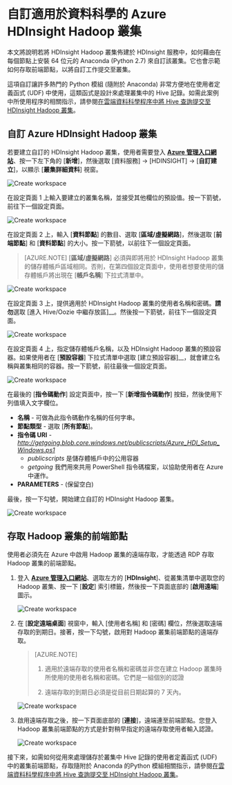 <properties 
	pageTitle="自訂適用於資料科學的 Azure HDInsight Hadoop 叢集 | Azure" 
	description="自訂適用於資料科學的 Azure HDInsight Hadoop 叢集" metaKeywords="" 
	services="machine-learning" 
	solutions="" 
	documentationCenter="" 
	authors="hangzh-msft" 
	manager="jacob.spoelstra" 
	editor="cgronlun"  />

<tags 
	ms.service="machine-learning" 
	ms.workload="data-services" 
	ms.tgt_pltfrm="na" 
	ms.devlang="na" 
	ms.topic="article" 
	ms.date="03/17/2015" 
	ms.author="hangzh;bradsev" />

# 自訂適用於資料科學的 Azure HDInsight Hadoop 叢集

本文將說明若將 HDInsight Hadoop 叢集佈建於 HDInsight 服務中，如何藉由在每個節點上安裝 64 位元的 Anaconda (Python 2.7) 來自訂該叢集。它也會示範如何存取前端節點，以將自訂工作提交至叢集。

這項自訂讓許多熱門的 Python 模組 (隨附於 Anaconda) 非常方便地在使用者定義函式 (UDF) 中使用，這類函式是設計來處理叢集中的 Hive 記錄。如需此案例中所使用程序的相關指示，請參閱[在雲端資料科學程序中將 Hive 查詢提交至 HDInsight Hadoop 叢集](machine-learning-data-science-hive-queries.md)。

## <a name="customize"></a>自訂 Azure HDInsight Hadoop 叢集

若要建立自訂的 HDInsight Hadoop 叢集，使用者需要登入 [**Azure 管理入口網站**](https://manage.windowsazure.com/)、按一下左下角的 [**新增**]，然後選取 [資料服務] -> [HDINSIGHT] -> [**自訂建立**]，以顯示 [**叢集詳細資料**] 視窗。 

![Create workspace][1]

在設定頁面 1 上輸入要建立的叢集名稱，並接受其他欄位的預設值。按一下箭號，前往下一個設定頁面。 

![Create workspace][2]

在設定頁面 2 上，輸入 [**資料節點**] 的數目、選取 [**區域/虛擬網路**]，然後選取 [**前端節點**] 和 [**資料節點**] 的大小。按一下箭號，以前往下一個設定頁面。

>[AZURE.NOTE] [**區域/虛擬網路**] 必須與即將用於 HDInsight Hadoop 叢集的儲存體帳戶區域相同。否則，在第四個設定頁面中，使用者想要使用的儲存體帳戶將出現在 [**帳戶名稱**] 下拉式清單中。

![Create workspace][3]

在設定頁面 3 上，提供適用於 HDInsight Hadoop 叢集的使用者名稱和密碼。**請勿**選取 [進入 Hive/Oozie 中繼存放區]__。然後按一下箭號，前往下一個設定頁面。 

![Create workspace][4]

在設定頁面 4 上，指定儲存體帳戶名稱，以及 HDInsight Hadoop 叢集的預設容器。如果使用者在 [**預設容器**] 下拉式清單中選取 [建立預設容器]__，就會建立名稱與叢集相同的容器。按一下箭號，前往最後一個設定頁面。

![Create workspace][5]

在最後的 [**指令碼動作**] 設定頁面中，按一下 [**新增指令碼動作**] 按鈕，然後使用下列值填入文字欄位。
 
* **名稱** - 可做為此指令碼動作名稱的任何字串。 
* **節點類型** - 選取 [**所有節點**]。 
* **指令碼 URI** - *http://getgoing.blob.core.windows.net/publicscripts/Azure_HDI_Setup_Windows.ps1* 
	* *publicscripts* 是儲存體帳戶中的公用容器 
	* *getgoing* 我們用來共用 PowerShell 指令碼檔案，以協助使用者在 Azure 中運作。 
* **PARAMETERS** - (保留空白)

最後，按一下勾號，開始建立自訂的 HDInsight Hadoop 叢集。 

![Create workspace][6]

## <a name="headnode"></a> 存取 Hadoop 叢集的前端節點

使用者必須先在 Azure 中啟用 Hadoop 叢集的遠端存取，才能透過 RDP 存取 Hadoop 叢集的前端節點。 

1. 登入 [**Azure 管理入口網站**](https://manage.windowsazure.com/)、選取左方的 [**HDInsight**]、從叢集清單中選取您的 Hadoop 叢集、按一下 [**設定**] 索引標籤，然後按一下頁面底部的 [**啟用遠端**] 圖示。
	
	![Create workspace][7]

2. 在 [**設定遠端桌面**] 視窗中，輸入 [使用者名稱] 和 [密碼] 欄位，然後選取遠端存取的到期日。接著，按一下勾號，啟用對 Hadoop 叢集前端節點的遠端存取。
	
	>[AZURE.NOTE] 
	>
	>1. 適用於遠端存取的使用者名稱和密碼並非您在建立 Hadoop 叢集時所使用的使用者名稱和密碼。它們是一組個別的認證
	>
	>2. 遠端存取的到期日必須是從目前日期起算的 7 天內。

	![Create workspace][8]

3. 啟用遠端存取之後，按一下頁面底部的 [**連接**]，遠端連至前端節點。您登入 Hadoop 叢集前端節點的方式是針對稍早指定的遠端存取使用者輸入認證。

	 ![Create workspace][9]

接下來，如需如何從用來處理儲存於叢集中 Hive 記錄的使用者定義函式 (UDF) 中的叢集前端節點，存取隨附於 Anaconda 的Python 模組相關指示，請參閱[在雲端資料科學程序中將 Hive 查詢提交至 HDInsight Hadoop 叢集](machine-learning-data-science-hive-queries.md)。

[1]: ./media/machine-learning-data-science-customize-hadoop-cluster/customize-cluster-img1.png
[2]: ./media/machine-learning-data-science-customize-hadoop-cluster/customize-cluster-img2.png
[3]: ./media/machine-learning-data-science-customize-hadoop-cluster/customize-cluster-img3.png
[4]: ./media/machine-learning-data-science-customize-hadoop-cluster/customize-cluster-img4.png
[5]: ./media/machine-learning-data-science-customize-hadoop-cluster/customize-cluster-img5.png
[6]: ./media/machine-learning-data-science-customize-hadoop-cluster/script-actions.png
[7]: ./media/machine-learning-data-science-customize-hadoop-cluster/enable-remote-access-1.png
[8]: ./media/machine-learning-data-science-customize-hadoop-cluster/enable-remote-access-2.png
[9]: ./media/machine-learning-data-science-customize-hadoop-cluster/enable-remote-access-3.png


<!--HONumber=49--> 